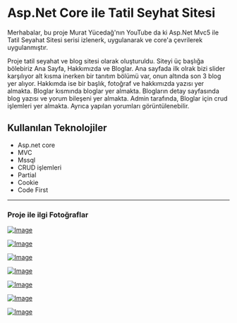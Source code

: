 # Asp.Net Core ile Tatil Seyhat Sitesi

Merhabalar, bu proje Murat Yücedağ'nın YouTube da ki Asp.Net Mvc5 ile Tatil Seyahat Sitesi serisi izlenerk, uygulanarak ve core'a çevrilerek uygulanmıştır.

Proje tatil seyahat ve blog sitesi olarak oluşturuldu. Siteyi üç başlığa bölebiriz Ana Sayfa, Hakkımızda ve Bloglar. Ana sayfada ilk olrak bizi slider karşılıyor alt kısma inerken bir tanıtım bölümü var, onun altında son 3 blog yer alıyor. Hakkımda ise bir başlık, fotoğraf ve hakkımızda yazısı yer almakta. Bloglar kısmında bloglar yer almakta. Blogların detay sayfasında blog yazısı ve yorum bileşeni yer almakta. Admin tarafında, Bloglar için crud işlemleri yer almakta. Ayrıca yapılan yorumları görüntülenebilir.

## Kullanılan Teknolojiler

- Asp.net core
- MVC
- Mssql
- CRUD işlemleri
- Partial
- Cookie
- Code First
---

### Proje ile ilgi Fotoğraflar

[![Image](https://i.hizliresim.com/j9wyfds.png)](https://hizliresim.com/j9wyfds)

[![Image](https://i.hizliresim.com/a4xp0se.png)](https://hizliresim.com/a4xp0se)

[![Image](https://i.hizliresim.com/g5k7wth.png)](https://hizliresim.com/g5k7wth)

[![Image](https://i.hizliresim.com/jsazrz5.png)](https://hizliresim.com/jsazrz5)

[![Image](https://i.hizliresim.com/bs0ilkq.png)](https://hizliresim.com/bs0ilkq)

[![Image](https://i.hizliresim.com/6qj966t.png)](https://hizliresim.com/6qj966t)

[![Image](https://i.hizliresim.com/3d7rgy0.png)](https://hizliresim.com/3d7rgy0)
